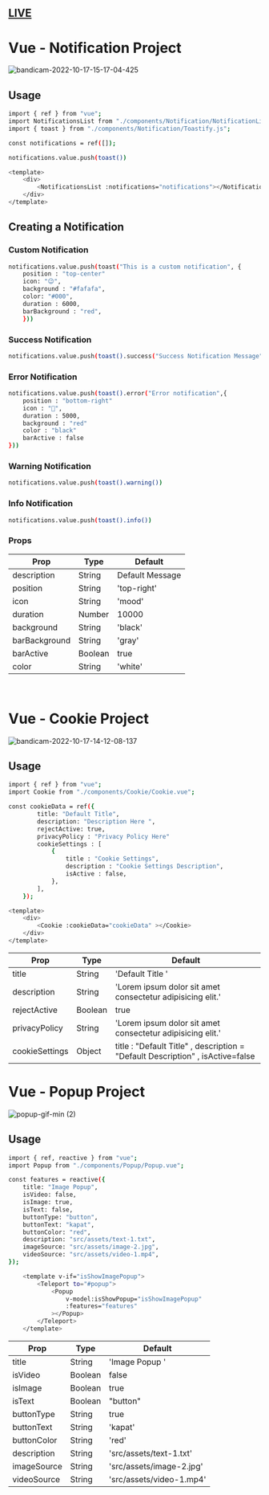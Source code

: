 ## [LIVE](https://team-apple-project.vercel.app)

# Vue - Notification Project

![bandicam-2022-10-17-15-17-04-425](https://user-images.githubusercontent.com/72731296/196175476-4c88b5cb-31f6-499b-86ee-95abb0fe2ed2.gif)

## Usage

```bash
import { ref } from "vue";
import NotificationsList from "./components/Notification/NotificationList.vue";
import { toast } from "./components/Notification/Toastify.js";
```

```bash
const notifications = ref([]);

notifications.value.push(toast())

<template>
	<div>
		<NotificationsList :notifications="notifications"></NotificationsList>
	</div>
</template>
```

## Creating a Notification

### Custom Notification

```bash
notifications.value.push(toast("This is a custom notification", {
	position : "top-center"
	icon: "😉",
	background : "#fafafa",
	color: "#000",
	duration : 6000,
	barBackground : "red",
	}))
```

### Success Notification

```bash
notifications.value.push(toast().success("Success Notification Message"))
```

### Error Notification

```bash
notifications.value.push(toast().error("Error notification",{
	position : "bottom-right"
	icon : "🤬",
	duration : 5000,
	background : "red"
	color : "black"
	barActive : false
}))
```

### Warning Notification

```bash
notifications.value.push(toast().warning())
```

### Info Notification

```bash
notifications.value.push(toast().info())
```

### Props

| Prop          | Type    | Default         |
| ------------- | ------- | --------------- |
| description   | String  | Default Message |
| position      | String  | 'top-right'     |
| icon          | String  | 'mood'          |
| duration      | Number  | 10000           |
| background    | String  | 'black'         |
| barBackground | String  | 'gray'          |
| barActive     | Boolean | true            |
| color         | String  | 'white'         |

<br/>

# Vue - Cookie Project

![bandicam-2022-10-17-14-12-08-137](https://user-images.githubusercontent.com/72731296/196166328-e9188556-16fa-498b-9a7a-bc9e8479983c.gif)

## Usage

```bash
import { ref } from "vue";
import Cookie from "./components/Cookie/Cookie.vue";
```

```bash
const cookieData = ref({
		title: "Default Title",
		description: "Description Here ",
		rejectActive: true,
		privacyPolicy : "Privacy Policy Here"
		cookieSettings : [
			{
				title : "Cookie Settings",
				description : "Cookie Settings Description",
				isActive : false,
			},
		],
	});
```

```bash
<template>
	<div>
		<Cookie :cookieData="cookieData" ></Cookie>
	</div>
</template>
```

| Prop           | Type    | Default                                                                        |
| -------------- | ------- | ------------------------------------------------------------------------------ |
| title          | String  | 'Default Title '                                                               |
| description    | String  | 'Lorem ipsum dolor sit amet consectetur adipisicing elit.'                     |
| rejectActive   | Boolean | true                                                                           |
| privacyPolicy  | String  | 'Lorem ipsum dolor sit amet consectetur adipisicing elit.'                     |
| cookieSettings | Object  | title : "Default Title" , description = "Default Description" , isActive=false |

# Vue - Popup Project

![popup-gif-min (2)](https://user-images.githubusercontent.com/31772115/196055123-4a899a10-a1e0-4cf5-8b4c-f4303fb704e0.gif)

## Usage

```bash
import { ref, reactive } from "vue";
import Popup from "./components/Popup/Popup.vue";
```

```bash
const features = reactive({
	title: "Image Popup",
	isVideo: false,
	isImage: true,
	isText: false,
	buttonType: "button",
	buttonText: "kapat",
	buttonColor: "red",
	description: "src/assets/text-1.txt",
	imageSource: "src/assets/image-2.jpg",
	videoSource: "src/assets/video-1.mp4",
});
```

```bash
	<template v-if="isShowImagePopup">
		<Teleport to="#popup">
			<Popup
				v-model:isShowPopup="isShowImagePopup"
				:features="features"
			></Popup>
		</Teleport>
	</template>
```

| Prop        | Type    | Default                  |
| ----------- | ------- | ------------------------ |
| title       | String  | 'Image Popup '           |
| isVideo     | Boolean | false                    |
| isImage     | Boolean | true                     |
| isText      | Boolean | "button"                 |
| buttonType  | String  | true                     |
| buttonText  | String  | 'kapat'                  |
| buttonColor | String  | 'red'                    |
| description | String  | 'src/assets/text-1.txt'  |
| imageSource | String  | 'src/assets/image-2.jpg' |
| videoSource | String  | 'src/assets/video-1.mp4' |
